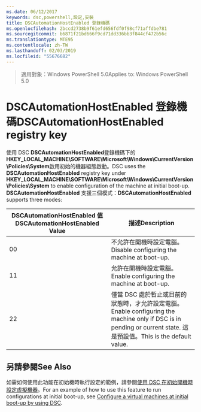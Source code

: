 ```yaml
---
ms.date: 06/12/2017
keywords: dsc,powershell,設定,安裝
title: DSCAutomationHostEnabled 登錄機碼
ms.openlocfilehash: 2bccd2738b9f61efd656fdf0f98cf71affdbe781
ms.sourcegitcommit: b6871f21bd666f9cd71dd336bb3f844cf472b56c
ms.translationtype: MTE95
ms.contentlocale: zh-TW
ms.lasthandoff: 02/03/2019
ms.locfileid: "55676682"
---
```

><span data-ttu-id="63284-103">適用對象：Windows PowerShell 5.0</span><span class="sxs-lookup"><span data-stu-id="63284-103">Applies to: Windows PowerShell 5.0</span></span>

# <a name="dscautomationhostenabled-registry-key"></a><span data-ttu-id="63284-104">DSCAutomationHostEnabled 登錄機碼</span><span class="sxs-lookup"><span data-stu-id="63284-104">DSCAutomationHostEnabled registry key</span></span>

<span data-ttu-id="63284-105">使用 DSC **DSCAutomationHostEnabled**登錄機碼下的**HKEY_LOCAL_MACHINE\SOFTWARE\Microsoft\Windows\CurrentVersion\Policies\System**啟用初始的機器組態啟動。</span><span class="sxs-lookup"><span data-stu-id="63284-105">DSC uses the **DSCAutomationHostEnabled** registry key under **HKEY_LOCAL_MACHINE\SOFTWARE\Microsoft\Windows\CurrentVersion\Policies\System** to enable configuration of the machine at initial boot-up.</span></span>
<span data-ttu-id="63284-106">**DSCAutomationHostEnabled** 支援三個模式：</span><span class="sxs-lookup"><span data-stu-id="63284-106">**DSCAutomationHostEnabled** supports three modes:</span></span>

|  <span data-ttu-id="63284-107">DSCAutomationHostEnabled 值</span><span class="sxs-lookup"><span data-stu-id="63284-107">DSCAutomationHostEnabled Value</span></span>  |  <span data-ttu-id="63284-108">描述</span><span class="sxs-lookup"><span data-stu-id="63284-108">Description</span></span>   |
|---|---|
<span data-ttu-id="63284-109">0</span><span class="sxs-lookup"><span data-stu-id="63284-109">0</span></span> | <span data-ttu-id="63284-110">不允許在開機時設定電腦。</span><span class="sxs-lookup"><span data-stu-id="63284-110">Disable configuring the machine at boot-up.</span></span> |
<span data-ttu-id="63284-111">1</span><span class="sxs-lookup"><span data-stu-id="63284-111">1</span></span> | <span data-ttu-id="63284-112">允許在開機時設定電腦。</span><span class="sxs-lookup"><span data-stu-id="63284-112">Enable configuring the machine at boot-up.</span></span> |
<span data-ttu-id="63284-113">2</span><span class="sxs-lookup"><span data-stu-id="63284-113">2</span></span> | <span data-ttu-id="63284-114">僅當 DSC 處於暫止或目前的狀態時，才允許設定電腦。</span><span class="sxs-lookup"><span data-stu-id="63284-114">Enable configuring the machine only if DSC is in pending or current state.</span></span> <span data-ttu-id="63284-115">這是預設值。</span><span class="sxs-lookup"><span data-stu-id="63284-115">This is the default value.</span></span> |

## <a name="see-also"></a><span data-ttu-id="63284-116">另請參閱</span><span class="sxs-lookup"><span data-stu-id="63284-116">See Also</span></span>

<span data-ttu-id="63284-117">如需如何使用此功能在初始機時執行設定的範例，請參閱[使用 DSC 在初始開機時設定虛擬機器](bootstrapDsc.md)。</span><span class="sxs-lookup"><span data-stu-id="63284-117">For an example of how to use this feature to run configurations at initial boot-up, see [Configure a virtual machines at initial boot-up by using DSC](bootstrapDsc.md).</span></span>
